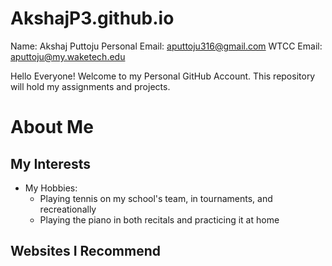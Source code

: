 # AkshajP3.github.io
Name: Akshaj Puttoju
Personal Email: aputtoju316@gmail.com 
WTCC Email: aputtoju@my.waketech.edu

Hello Everyone! Welcome to my Personal GitHub Account. This repository will hold my assignments and projects. 


# About Me

## My Interests
* My Hobbies:
	* Playing tennis on my school's team, in tournaments, and recreationally
	* Playing the piano in both recitals and practicing it at home

## Websites I Recommend
